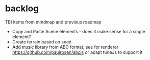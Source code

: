 # backlog
TBI items from mindmap and previous roadmap

- Copy and Paste Scene elements - does it make sense for a single element?
- Create terrain based on seed
- Add music library from ABC format, see for renderer https://github.com/paulrosen/abcjs or adapt tuneJs to support it
